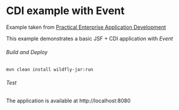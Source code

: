 CDI example with Event 
=====================================
Example taken from [Practical Enterprise Application Development](http://www.itbuzzpress.com/ebooks/java-ee-7-development-on-wildfly.html)

This example demonstrates a basic JSF + CDI application with *Event*

###### Build and Deploy

```shell
mvn clean install wildfly-jar:run
```

###### Test

The application is available at http://localhost:8080